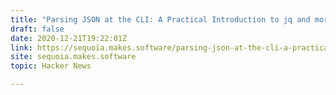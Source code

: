 ```yaml
---
title: "Parsing JSON at the CLI: A Practical Introduction to jq and more"
draft: false
date: 2020-12-21T19:22:01Z
link: https://sequoia.makes.software/parsing-json-at-the-cli-a-practical-introduction-to-jq-and-more/?utm_medium=RSS&utm_source=hune
site: sequoia.makes.software
topic: Hacker News  

---
```


